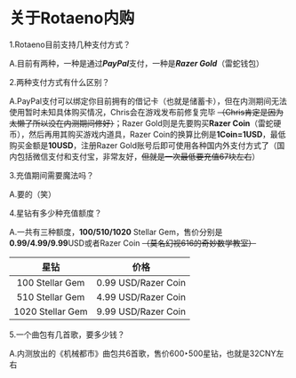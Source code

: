 # 关于Rotaeno内购

1.Rotaeno目前支持几种支付方式？

   A.目前有两种，一种是通过***PayPal***支付，一种是***Razer Gold***（雷蛇钱包）

2.两种支付方式有什么区别？

   A.PayPal支付可以绑定你目前拥有的借记卡（也就是储蓄卡），但在内测期间无法使用暂时未知具体购买情况，Chris会在游戏发布前修复完毕 ~~（Chris肯定是因为太懒了所以没在内测期间修好）~~；Razer Gold则是先要购买**Razer Coin**（雷蛇硬币），然后再用其购买游戏内道具，Razer Coin的换算比例是**1Coin=1USD**，最低购买金额是**10USD**，注册Razer Gold账号后即可使用各种国内外支付方式了（国内包括微信支付和支付宝，非常友好，~~但就是一次最低要充值67块左右~~）

3.充值期间需要魔法吗？

   A.要的（笑）

4.星钻有多少种充值额度？

   A.一共有三种额度，**100/510/1020** Stellar Gem，售价分别是**0.99/4.99/9.99**USD或者Razer Coin ~~（莫名幻视616的奇妙数学教室）~~

|       星钻       |        价格         |
| :--------------: | :-----------------: |
| 100 Stellar Gem  | 0.99 USD/Razer Coin |
| 510 Stellar Gem  | 4.99 USD/Razer Coin |
| 1020 Stellar Gem | 9.99 USD/Razer Coin |

5.一个曲包有几首歌，要多少钱？

  A.内测放出的《机械都市》曲包共6首歌，售价600‣500星钻，也就是32CNY左右

